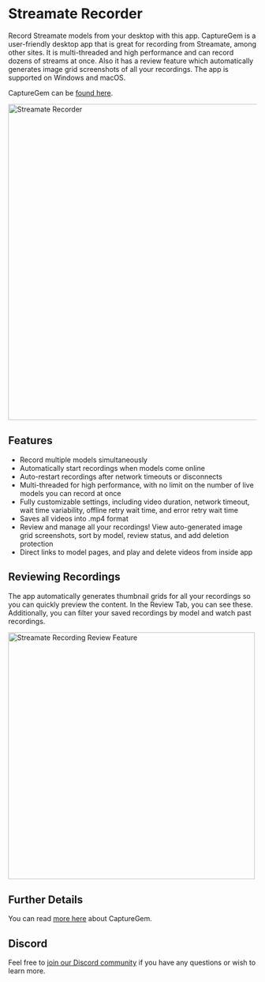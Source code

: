 # Streamate Recorder

Record Streamate models from your desktop with this app. CaptureGem is a user-friendly desktop app that is great for recording from Streamate, among other sites. It is multi-threaded and high performance and can record dozens of streams at once. Also it has a review feature which automatically generates image grid screenshots of all your recordings.
The app is supported on Windows and macOS.

CaptureGem can be [found here](https://www.capturegem.com).

<img src="https://github.com/vrcamrecordings/Streamate-recorder/assets/155075920/ffed6851-c06f-4839-ae6a-4ffc25ccd1cf" alt="Streamate Recorder" width="640">

## Features

* Record multiple models simultaneously
* Automatically start recordings when models come online
* Auto-restart recordings after network timeouts or disconnects
* Multi-threaded for high performance, with no limit on the number of live models you can record at once
* Fully customizable settings, including video duration, network timeout, wait time variability, offline retry wait time, and error retry wait time
* Saves all videos into .mp4 format
* Review and manage all your recordings! View auto-generated image grid screenshots, sort by model, review status, and add deletion protection
* Direct links to model pages, and play and delete videos from inside app

## Reviewing Recordings

The app automatically generates thumbnail grids for all your recordings so you can quickly preview the content. In the Review Tab, you can see these. Additionally, you can
filter your saved recordings by model and watch past recordings.

<img width="500" src="https://github.com/vrcamrecordings/Streamate-recorder/assets/155075920/c69d6a34-5c36-4259-9056-493859feeb8d" alt="Streamate Recording Review Feature">

## Further Details

You can read [more here](https://www.capturegem.com) about CaptureGem.

## Discord

Feel free to [join our Discord community](https://discord.gg/HycTXz8GvA) if you have any questions or wish to learn more.
